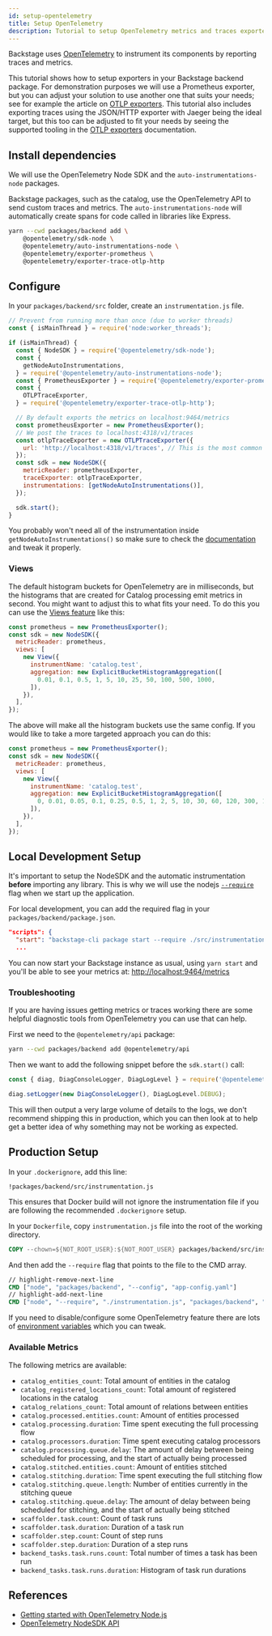 ```yaml
---
id: setup-opentelemetry
title: Setup OpenTelemetry
description: Tutorial to setup OpenTelemetry metrics and traces exporters in Backstage
---
```


Backstage uses [OpenTelemetry](https://opentelemetry.io/) to instrument its components by reporting traces and metrics.

This tutorial shows how to setup exporters in your Backstage backend package. For demonstration purposes we will use a Prometheus exporter, but you can adjust your solution to use another one that suits your needs; see for example the article on [OTLP exporters](https://opentelemetry.io/docs/instrumentation/js/exporters/). This tutorial also includes exporting traces using the JSON/HTTP exporter with Jaeger being the ideal target, but this too can be adjusted to fit your needs by seeing the supported tooling in the [OTLP exporters](https://opentelemetry.io/docs/instrumentation/js/exporters/) documentation.

## Install dependencies

We will use the OpenTelemetry Node SDK and the `auto-instrumentations-node` packages.

Backstage packages, such as the catalog, use the OpenTelemetry API to send custom traces and metrics.
The `auto-instrumentations-node` will automatically create spans for code called in libraries like Express.

```bash
yarn --cwd packages/backend add \
    @opentelemetry/sdk-node \
    @opentelemetry/auto-instrumentations-node \
    @opentelemetry/exporter-prometheus \
    @opentelemetry/exporter-trace-otlp-http
```

## Configure

In your `packages/backend/src` folder, create an `instrumentation.js` file.

```js title="in packages/backend/src/instrumentation.js"
// Prevent from running more than once (due to worker threads)
const { isMainThread } = require('node:worker_threads');

if (isMainThread) {
  const { NodeSDK } = require('@opentelemetry/sdk-node');
  const {
    getNodeAutoInstrumentations,
  } = require('@opentelemetry/auto-instrumentations-node');
  const { PrometheusExporter } = require('@opentelemetry/exporter-prometheus');
  const {
    OTLPTraceExporter,
  } = require('@opentelemetry/exporter-trace-otlp-http');

  // By default exports the metrics on localhost:9464/metrics
  const prometheusExporter = new PrometheusExporter();
  // We post the traces to localhost:4318/v1/traces
  const otlpTraceExporter = new OTLPTraceExporter({
    url: 'http://localhost:4318/v1/traces', // This is the most common URL to work with Jaeger but you may need to adjust this for your needs
  });
  const sdk = new NodeSDK({
    metricReader: prometheusExporter,
    traceExporter: otlpTraceExporter,
    instrumentations: [getNodeAutoInstrumentations()],
  });

  sdk.start();
}
```

You probably won't need all of the instrumentation inside `getNodeAutoInstrumentations()` so make sure to
check the [documentation](https://www.npmjs.com/package/@opentelemetry/auto-instrumentations-node) and tweak it properly.

### Views

The default histogram buckets for OpenTelemetry are in milliseconds, but the histograms that are created for Catalog processing emit metrics in second. You might want to adjust this to what fits your need. To do this you can use the [Views feature](https://opentelemetry.io/docs/concepts/signals/metrics/#views) like this:

```js
const prometheus = new PrometheusExporter();
const sdk = new NodeSDK({
  metricReader: prometheus,
  views: [
    new View({
      instrumentName: 'catalog.test',
      aggregation: new ExplicitBucketHistogramAggregation([
        0.01, 0.1, 0.5, 1, 5, 10, 25, 50, 100, 500, 1000,
      ]),
    }),
  ],
});
```

The above will make all the histogram buckets use the same config. If you would like to take a more targeted approach you can do this:

```js
const prometheus = new PrometheusExporter();
const sdk = new NodeSDK({
  metricReader: prometheus,
  views: [
    new View({
      instrumentName: 'catalog.test',
      aggregation: new ExplicitBucketHistogramAggregation([
        0, 0.01, 0.05, 0.1, 0.25, 0.5, 1, 2, 5, 10, 30, 60, 120, 300, 1000,
      ]),
    }),
  ],
});
```

## Local Development Setup

It's important to setup the NodeSDK and the automatic instrumentation **before**
importing any library. This is why we will use the nodejs
[`--require`](https://nodejs.org/api/cli.html#-r---require-module) flag when we
start up the application.

For local development, you can add the required flag in your `packages/backend/package.json`.

```json title="packages/backend/package.json"
"scripts": {
  "start": "backstage-cli package start --require ./src/instrumentation.js",
  ...
```

You can now start your Backstage instance as usual, using `yarn start` and you'll be able to see your metrics at: <http://localhost:9464/metrics>

### Troubleshooting

If you are having issues getting metrics or traces working there are some helpful diagnostic tools from OpenTelemetry you can use that can help.

First we need to the `@opentelemetry/api` package:

```bash
yarn --cwd packages/backend add @opentelemetry/api
```

Then we want to add the following snippet before the `sdk.start()` call:

```js
const { diag, DiagConsoleLogger, DiagLogLevel } = require('@opentelemetry/api');

diag.setLogger(new DiagConsoleLogger(), DiagLogLevel.DEBUG);
```

This will then output a very large volume of details to the logs, we don't recommend shipping this in production, which you can then look at to help get a better idea of why something may not be working as expected.

## Production Setup

In your `.dockerignore`, add this line:

```text
!packages/backend/src/instrumentation.js
```

This ensures that Docker build will not ignore the instrumentation file if you are following the recommended `.dockerignore` setup.

In your `Dockerfile`, copy `instrumentation.js` file into the root of the working directory.

```Dockerfile
COPY --chown=${NOT_ROOT_USER}:${NOT_ROOT_USER} packages/backend/src/instrumentation.js ./
```

And then add the `--require` flag that points to the file to the CMD array.

```Dockerfile
// highlight-remove-next-line
CMD ["node", "packages/backend", "--config", "app-config.yaml"]
// highlight-add-next-line
CMD ["node", "--require", "./instrumentation.js", "packages/backend", "--config", "app-config.yaml"]
```

If you need to disable/configure some OpenTelemetry feature there are lots of [environment variables](https://opentelemetry.io/docs/specs/otel/configuration/sdk-environment-variables/) which you can tweak.

### Available Metrics

The following metrics are available:

- `catalog_entities_count`: Total amount of entities in the catalog
- `catalog_registered_locations_count`: Total amount of registered locations in the catalog
- `catalog_relations_count`: Total amount of relations between entities
- `catalog.processed.entities.count`: Amount of entities processed
- `catalog.processing.duration`: Time spent executing the full processing flow
- `catalog.processors.duration`: Time spent executing catalog processors
- `catalog.processing.queue.delay`: The amount of delay between being scheduled for processing, and the start of actually being processed
- `catalog.stitched.entities.count`: Amount of entities stitched
- `catalog.stitching.duration`: Time spent executing the full stitching flow
- `catalog.stitching.queue.length`: Number of entities currently in the stitching queue
- `catalog.stitching.queue.delay`: The amount of delay between being scheduled for stitching, and the start of actually being stitched
- `scaffolder.task.count`: Count of task runs
- `scaffolder.task.duration`: Duration of a task run
- `scaffolder.step.count`: Count of step runs
- `scaffolder.step.duration`: Duration of a step runs
- `backend_tasks.task.runs.count`: Total number of times a task has been run
- `backend_tasks.task.runs.duration`: Histogram of task run durations

## References

- [Getting started with OpenTelemetry Node.js](https://opentelemetry.io/docs/instrumentation/js/getting-started/nodejs/)
- [OpenTelemetry NodeSDK API](https://open-telemetry.github.io/opentelemetry-js/classes/_opentelemetry_sdk_node.NodeSDK.html)
